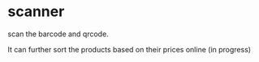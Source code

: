 # scanner
scan the barcode and qrcode.


It can further sort the products based on their prices online (in progress) 

